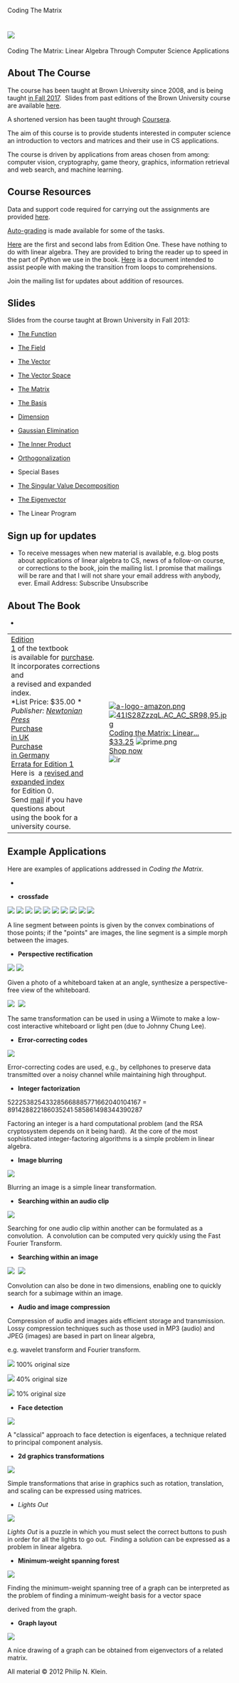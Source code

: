 Coding The Matrix

#   [![](../_resources/808b6d6ca25fe679173494b85e56642e.png)](http://codingthematrix.com/)

Coding The Matrix: Linear Algebra Through Computer Science Applications

## About The Course

The course has been taught at Brown University since 2008, and is being taught [in Fall 2017](http://csmatrix.org/).  Slides from past editions of the Brown University course are available [here](http://codingthematrix.com/#slides).

A shortened version has been taught through [Coursera](http://www.coursera.org/course/matrix/).

The aim of this course is to provide students interested in computer science an introduction to vectors and matrices and their use in CS applications.

The course is driven by applications from areas chosen from among: computer vision, cryptography, game theory, graphics, information retrieval and web search, and machine learning.

## Course Resources

Data and support code required for carrying out the assignments are provided [here](http://resources.codingthematrix.com/).

 [Auto-grading](http://grading.codingthematrix.com/) is made available for some of the tasks.

 [Here](http://codingthematrix.com/python_and_inverse_index_labs.pdf) are the first and second labs from Edition One. These have nothing to do with linear algebra. They are provided to bring the reader up to speed in the part of Python we use in the book. [Here](http://codingthematrix.com/from-loop-to-comprehension.pdf) is a document intended to assist people with making the transition from loops to comprehensions.

Join the mailing list for updates about addition of resources.

## Slides

Slides from the course taught at Brown University in Fall 2013:

- [The Function](http://codingthematrix.com/slides/The_Function.pdf)

- [The Field](http://codingthematrix.com/slides/The_Field.pdf)

- [The Vector](http://codingthematrix.com/slides/The_Vector.pdf)

- [The Vector Space](http://codingthematrix.com/slides/The_Vector_Space.pdf)

- [The Matrix](http://codingthematrix.com/slides/The_Matrix.pdf)

- [The Basis](http://codingthematrix.com/slides/The_Basis.pdf)

- [Dimension](http://codingthematrix.com/slides/Dimension.pdf)

- [Gaussian Elimination](http://codingthematrix.com/slides/Gaussian_Elimination.pdf)

- [The Inner Product](http://codingthematrix.com/slides/The_Inner_Product.pdf)

- [Orthogonalization](http://codingthematrix.com/slides/Orthogonalization.pdf)

- Special Bases

- [The Singular Value Decomposition](http://codingthematrix.com/slides/The_SVD.pdf)

- [The Eigenvector](http://codingthematrix.com/slides/The_Eigenvector.pdf)

- The Linear Program

## Sign up for updates

- To receive messages when new material is available, e.g. blog posts about applications of linear algebra to CS, news of a follow-on course, or corrections to the book, join the mailing list. I promise that mailings will be rare and that I will not share your email address with anybody, ever.      Email Address:      Subscribe   Unsubscribe

## About The Book

-

|     |     |
| --- | --- |
|  [Edition<br>1](http://www.amazon.com/dp/0615880991/) of the textbook<br>is available for [purchase](http://www.amazon.com/gp/product/0615880991/ref=as_li_qf_sp_asin_il_tl?ie=UTF8&camp=1789&creative=9325&creativeASIN=0615880991&linkCode=as2&tag=codithematr-20).<br>It incorporates corrections and<br>a revised and expanded index.<br> *List Price: $35.00 *<br> *Publisher: [Newtonian Press](http://newtonianpress.com/)*<br> [Purchase<br>in UK](http://www.amazon.co.uk/Coding-Matrix-Algebra-Applications-Computer/dp/0615880991/)<br> [Purchase<br>in Germany](http://www.amazon.de/Coding-Matrix-Algebra-Applications-Computer/dp/0615880991/)<br> [Errata for Edition 1](http://codingthematrix.com/Errata1.pdf)<br>Here is  a [revised and expanded index](http://codingthematrix.com/CodingTheMatrixIndexVersion0.pdf)<br>for Edition 0.<br>Send [mail](http://codingthematrix.com/mailto:info@codingthematrix.com?Subject=book) if you have questions about<br>using the book for a university course. |  [![a-logo-amazon.png](../_resources/7ea64fc8c870580d6700496a505e55e6.png)](https://www.amazon.com/Coding-Matrix-Algebra-Applications-Computer/dp/0615880991/ref=as_sl_pc_tf_til?tag=codithematr-20&linkCode=w00&linkId=&creativeASIN=0615880991)<br> [![41IS28ZzzqL._AC_AC_SR98,95_.jpg](../_resources/54cc35a6a85f18b201cf9a14fa3f4e29.jpg)](https://www.amazon.com/Coding-Matrix-Algebra-Applications-Computer/dp/0615880991/ref=as_sl_pc_tf_til?tag=codithematr-20&linkCode=w00&linkId=&creativeASIN=0615880991)<br> [Coding the Matrix: Linear...](https://www.amazon.com/Coding-Matrix-Algebra-Applications-Computer/dp/0615880991/ref=as_sl_pc_tf_til?tag=codithematr-20&linkCode=w00&linkId=&creativeASIN=0615880991)<br> [$33.25](https://www.amazon.com/Coding-Matrix-Algebra-Applications-Computer/dp/0615880991/ref=as_sl_pc_tf_til?tag=codithematr-20&linkCode=w00&linkId=&creativeASIN=0615880991)  ![prime.png](../_resources/e8fc635f1930397e4c931e5a499e8826.png)<br> [Shop now](https://www.amazon.com/Coding-Matrix-Algebra-Applications-Computer/dp/0615880991/ref=as_sl_pc_tf_til?tag=codithematr-20&linkCode=w00&linkId=&creativeASIN=0615880991)<br> ![ir](../_resources/accba0b69f352b4c9440f05891b015c5.gif) |

## Example Applications

Here are examples of applications addressed in *Coding the Matrix*.

-

- **crossfade**

 ![](../_resources/303673a88bae3d05c948f7a4b01c9112.png)  ![](../_resources/7dcb665f70afe1710f810b0a14e9cae0.png)  ![](../_resources/30e287e5fac2b1f70c781ca5cb86cef6.png)  ![](../_resources/b10527082d4ac43b8eb869635685ed6c.png)  ![](../_resources/bfda2d4d50c14c1bac71c8213033789f.png)  ![](../_resources/7ac787df6ed2c9f74056ef1a819cc5f7.png)  ![](../_resources/7fd882a975bc916a3ff9b62e9e3d8263.png)  ![](../_resources/a32d39313b0628ec4eac3fd83e101bb2.png)  ![](../_resources/f52fab96fac76f69833ea42f28b25360.png)  ![](../_resources/f9ea267bc0605d5ee983bc6407c135b2.png)

A line segment between points is given by the convex combinations of those points; if the "points" are images, the line segment is a simple morph between the images.

- **Perspective rectification**

 ![](../_resources/980be6e21974dca607bb367254f0f11e.png)  ![](../_resources/42d576ffb8fa6bc06a6bff4df2f83222.png)

Given a photo of a whiteboard taken at an angle, synthesize a perspective-free view of the whiteboard.

 ![](../_resources/61d6d27667824aac78536566760d7c6e.png)  ![](../_resources/960ad9161b07f64099fdb5038272ee73.png)

The same transformation can be used in using a Wiimote to make a low-cost interactive whiteboard or light pen (due to Johnny Chung Lee).

- **Error-correcting codes**

 ![](../_resources/75c11c1bde7cadb1ee5f98983bf1ab84.png)

Error-correcting codes are used, e.g., by cellphones to preserve data transmitted over a noisy channel while maintaining high throughput.

- **Integer factorization**

 522253825433285668885771662040104167 = 891428822186035241∙585861498344390287

Factoring an integer is a hard computational problem (and the RSA cryptosystem depends on it being hard).  At the core of the most sophisticated integer-factoring algorithms is a simple problem in linear algebra.

- **Image blurring**

 ![](../_resources/6d3812c4063551229dcc464365d453c5.png)

Blurring an image is a simple linear transformation.

- **Searching within an audio clip**

 ![](../_resources/0b80c45e70d2faa4a6de83972b4a828a.png)

Searching for one audio clip within another can be formulated as a convolution.  A convolution can be computed very quickly using the Fast Fourier Transform.

- **Searching within an image**

 ![](../_resources/3d25ce90162fa6c096b5aa7d2ab2a9db.png)  ![](../_resources/22c2ce735e165828b146657c10754a4f.png)

Convolution can also be done in two dimensions, enabling one to quickly search for a subimage within an image.

- **Audio and image compression**

Compression of audio and images aids efficient storage and transmission.  Lossy compression techniques such as those used in MP3 (audio) and JPEG (images) are based in part on linear algebra,

e.g. wavelet transform and Fourier transform.

 ![](../_resources/1fd21453998977771c077cca614e7265.png) 100% original size

 ![](../_resources/2aa690e85cd3807ea0b94fa809f70a10.png) 40% original size

 ![](../_resources/253d914fce2b9a40c2019c9ee589a6a9.png) 10% original size

- **Face detection**

 ![](../_resources/295fc6fc7a6738b395afc3e11bbb60cc.png)

A "classical" approach to face detection is eigenfaces, a technique related to principal component analysis.

- **2d graphics transformations**

 ![](../_resources/0f1c9998aead4c893f093e7824d6523a.png)

Simple transformations that arise in graphics such as rotation, translation, and scaling can be expressed using matrices.

- *Lights Out*

 ![](../_resources/c02b2a54215921205cca8295cff3495b.png)

 *Lights Out* is a puzzle in which you must select the correct buttons to push in order for all the lights to go out.  Finding a solution can be expressed as a problem in linear algebra.

- **Minimum-weight spanning forest**

 ![](../_resources/ea1728358ef0cdafeb99bf3b2354b94c.png)

Finding the minimum-weight spanning tree of a graph can be interpreted as the problem of finding a minimum-weight basis for a vector space

derived from the graph.

- **Graph layout**

 ![](../_resources/3fd7f53770f5fc34fa3224ec2cca91d0.png)

A nice drawing of a graph can be obtained from eigenvectors of a related matrix.

All material © 2012 Philip N. Klein.